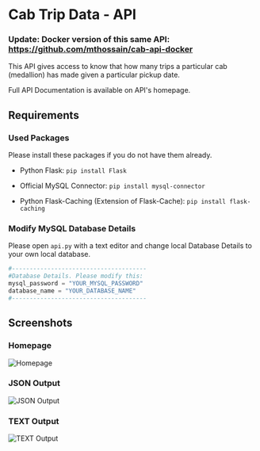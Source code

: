 # Cab Trip Data - API
### Update: Docker version of this same API: https://github.com/mthossain/cab-api-docker
This API gives access to know that how many trips a particular cab (medallion) has made given a particular pickup date.

Full API Documentation is available on API's homepage.


## Requirements
### Used Packages
Please install these packages if you do not have them already.

* Python Flask: `pip install Flask`

* Official MySQL Connector: `pip install mysql-connector`

* Python Flask-Caching (Extension of Flask-Cache): `pip install flask-caching`

### Modify MySQL Database Details
Please open `api.py` with a text editor and change local Database Details to your own local database.

```python
#--------------------------------------
#Database Details. Please modify this:
mysql_password = "YOUR_MYSQL_PASSWORD"
database_name = "YOUR_DATABASE_NAME"
#--------------------------------------
```

## Screenshots
### Homepage
![Homepage](https://i.postimg.cc/T1FZ3wkN/Screen-Shot-2019-01-19-at-9-12-58-pm.png)
### JSON Output
![JSON Output](https://i.postimg.cc/L4WdTCHk/Screen-Shot-2019-01-19-at-9-17-16-pm.png)
### TEXT Output
![TEXT Output](https://i.postimg.cc/bNS7FxJ7/Screen-Shot-2019-01-19-at-9-17-27-pm.png)
